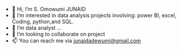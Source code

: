- 👋 Hi, I’m S. Omowumi JUNAID
- 👀 I’m interested in data analysis projects involving: power BI, excel, Coding, python,and SQL.
- 🌱 I’m data analyst ...
- 💞️ I’m looking to collaborate on project
- 📫 You can reach me via junaidadewumi@gmail.com

<!---
junaidadewumi/junaidadewumi is a ✨ special ✨ repository because its `README.md` (this file) appears on your GitHub profile.
You can click the Preview link to take a look at your changes.
--->
